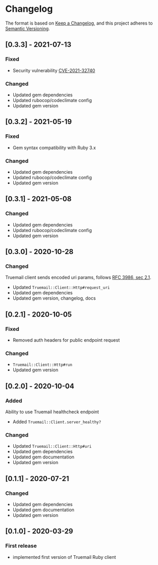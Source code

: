 # Changelog

The format is based on [Keep a Changelog](https://keepachangelog.com/en/1.0.0/), and this project adheres to [Semantic Versioning](https://semver.org/spec/v2.0.0.html).

## [0.3.3] - 2021-07-13

### Fixed

- Security vulnerability [CVE-2021-32740](https://github.com/advisories/GHSA-jxhc-q857-3j6g)

### Changed

- Updated gem dependencies
- Updated rubocop/codeclimate config
- Updated gem version

## [0.3.2] - 2021-05-19

### Fixed

- Gem syntax compatibility with Ruby 3.x

### Changed

- Updated gem dependencies
- Updated rubocop/codeclimate config
- Updated gem version

## [0.3.1] - 2021-05-08

### Changed

- Updated gem dependencies
- Updated rubocop/codeclimate config
- Updated gem version

## [0.3.0] - 2020-10-28

### Changed

Truemail client sends encoded uri params, follows [RFC 3986, sec 2.1](https://tools.ietf.org/html/rfc3986#section-2.1).

- Updated `Truemail::Client::Http#request_uri`
- Updated gem dependencies
- Updated gem version, changelog, docs

## [0.2.1] - 2020-10-05

### Fixed

- Removed auth headers for public endpoint request

### Changed

- `Truemail::Client::Http#run`
- Updated gem version

## [0.2.0] - 2020-10-04

### Added

Ability to use Truemail healthcheck endpoint

- Added `Truemail::Client.server_healthy?`

### Changed

- Updated `Truemail::Client::Http#uri`
- Updated gem dependencies
- Updated gem documentation
- Updated gem version

## [0.1.1] - 2020-07-21

### Changed

- Updated gem dependencies
- Updated gem documentation
- Updated gem version

## [0.1.0] - 2020-03-29

### First release

- implemented first version of Truemail Ruby client
